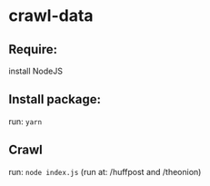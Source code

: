 # crawl-data
## Require:
install NodeJS
## Install package:
run: `yarn`
## Crawl
run: `node index.js` (run at: /huffpost and /theonion)
